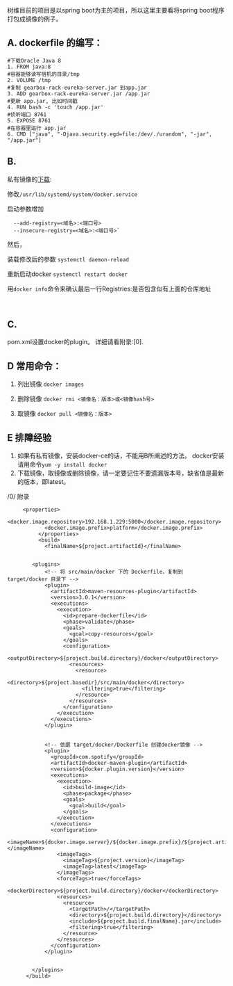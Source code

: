 树维目前的项目是以spring boot为主的项目，所以这里主要看将spring boot程序打包成镜像的例子。

## A. dockerfile 的编写：
```
#下载Oracle Java 8
1. FROM java:8
#容器能够读写宿机的目录/tmp
2. VOLUME /tmp
#复制 gearbox-rack-eureka-server.jar 到app.jar
3. ADD gearbox-rack-eureka-server.jar /app.jar
#更新 app.jar, 比如时间戳
4. RUN bash -c 'touch /app.jar'
#侦听端口 8761
5. EXPOSE 8761
#在容器里运行 app.jar
6. CMD ["java", "-Djava.security.egd=file:/dev/./urandom", "-jar", "/app.jar"]
```
## B.
私有镜像的[下载][1]:

修改`/usr/lib/systemd/system/docker.service` 

启动参数增加  
```
  --add-registry=<域名>:<端口号> 
  --insecure-registry=<域名>:<端口号>`
```

然后， 
     
装载修改后的参数
  `systemctl daemon-reload`
	
重新启动docker
     `systemctl restart docker` 

用`docker info`命令来确认最后一行Registries:是否包含似有上面的仓库地址


​	 
## C. 
pom.xml设置docker的plugin。 详细请看附录:[0].


## D 常用命令：

1. 列出镜像
`docker images`

1. 删除镜像
`docker rmi <镜像名：版本>或<镜像hash号>`

1. 取镜像
`docker pull <镜像名：版本>`

## E  排障经验
1. 如果有私有镜像，安装docker-ce的话，不能用B所阐述的方法。 docker安装请用命令`yum -y install docker`
2. 下载镜像，取镜像或删除镜像，请一定要记住不要遗漏版本号，缺省值是最新的版本，即latest。

/0/ 附录   
```
     <properties>
            <docker.image.repository>192.168.1.229:5000</docker.image.repository>
            <docker.image.prefix>platform</docker.image.prefix>
          </properties>
          <build>
            <finalName>${project.artifactId}</finalName>

        
        <plugins>
            <!-- 将 src/main/docker 下的 Dockerfile，复制到 target/docker 目录下 -->
            <plugin>
              <artifactId>maven-resources-plugin</artifactId>
              <version>3.0.1</version>
              <executions>
                <execution>
                  <id>prepare-dockerfile</id>
                  <phase>validate</phase>
                  <goals>
                    <goal>copy-resources</goal>
                  </goals>
                  <configuration>
                    <outputDirectory>${project.build.directory}/docker</outputDirectory>
                    <resources>
                      <resource>
                        <directory>${project.basedir}/src/main/docker</directory>
                        <filtering>true</filtering>
                      </resource>
                    </resources>
                  </configuration>
                </execution>
              </executions>
            </plugin>
    
    
            <!-- 依据 target/docker/Dockerfile 创建docker镜像 -->
            <plugin>
              <groupId>com.spotify</groupId>
              <artifactId>docker-maven-plugin</artifactId>
              <version>${docker.plugin.version}</version>
              <executions>
                <execution>
                  <id>build-image</id>
                  <phase>package</phase>
                  <goals>
                    <goal>build</goal>
                  </goals>
                </execution>
              </executions>
              <configuration>
                <imageName>${docker.image.server}/${docker.image.prefix}/${project.artifactId}</imageName>
                <imageTags>
                  <imageTag>${project.version}</imageTag>
                  <imageTag>latest</imageTag>
                </imageTags>
                <forceTags>true</forceTags>
                <dockerDirectory>${project.build.directory}/docker</dockerDirectory>
                <resources>
                  <resource>
                    <targetPath>/</targetPath>
                    <directory>${project.build.directory}</directory>
                    <include>${project.build.finalName}.jar</include>
                    <filtering>true</filtering>
                  </resource>
                </resources>
              </configuration>
            </plugin>
    
    
        </plugins>
      </build>
```
[1]: https://blog.csdn.net/huqigang/article/details/78364394
